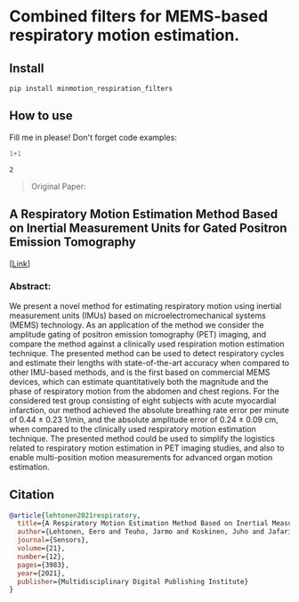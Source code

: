# Combined filters for MEMS-based respiratory motion estimation.



## Install

`pip install minmotion_respiration_filters`

## How to use

Fill me in please! Don't forget code examples:

```python
1+1
```




    2



> Original Paper:

A Respiratory Motion Estimation Method Based on Inertial Measurement Units for Gated Positron Emission Tomography
----------

[[Link](https://www.mdpi.com/1424-8220/21/12/3983)]


### Abstract:
We present a novel method for estimating respiratory motion using inertial measurement
units (IMUs) based on microelectromechanical systems (MEMS) technology. As an application of
the method we consider the amplitude gating of positron emission tomography (PET) imaging, and
compare the method against a clinically used respiration motion estimation technique. The presented
method can be used to detect respiratory cycles and estimate their lengths with state-of-the-art
accuracy when compared to other IMU-based methods, and is the first based on commercial MEMS
devices, which can estimate quantitatively both the magnitude and the phase of respiratory motion
from the abdomen and chest regions. For the considered test group consisting of eight subjects
with acute myocardial infarction, our method achieved the absolute breathing rate error per minute
of 0.44 ± 0.23 1/min, and the absolute amplitude error of 0.24 ± 0.09 cm, when compared to the
clinically used respiratory motion estimation technique. The presented method could be used to
simplify the logistics related to respiratory motion estimation in PET imaging studies, and also to
enable multi-position motion measurements for advanced organ motion estimation.



Citation
----------
```BibTex
@article{lehtonen2021respiratory,
  title={A Respiratory Motion Estimation Method Based on Inertial Measurement Units for Gated Positron Emission Tomography},
  author={Lehtonen, Eero and Teuho, Jarmo and Koskinen, Juho and Jafari Tadi, Mojtaba and Kl{\'e}n, Riku and Siekkinen, Reetta and Rives Gambin, Joaquin and Vasankari, Tuija and Saraste, Antti},
  journal={Sensors},
  volume={21},
  number={12},
  pages={3983},
  year={2021},
  publisher={Multidisciplinary Digital Publishing Institute}
}
```
